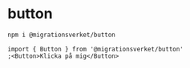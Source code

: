 # button

```bash
npm i @migrationsverket/button
```

```tsx
import { Button } from '@migrationsverket/button'
;<Button>Klicka på mig</Button>
```
